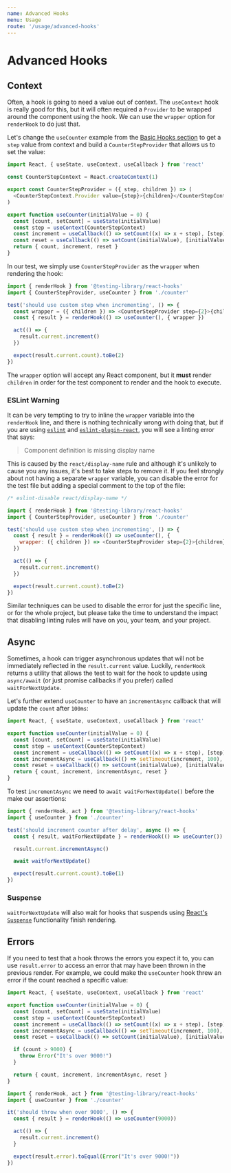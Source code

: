 ```yaml
---
name: Advanced Hooks
menu: Usage
route: '/usage/advanced-hooks'
---
```


# Advanced Hooks

## Context

Often, a hook is going to need a value out of context. The `useContext` hook is really good for
this, but it will often required a `Provider` to be wrapped around the component using the hook. We
can use the `wrapper` option for `renderHook` to do just that.

Let's change the `useCounter` example from the [Basic Hooks section](/usage/basic-hooks) to get a
`step` value from context and build a `CounterStepProvider` that allows us to set the value:

```js
import React, { useState, useContext, useCallback } from 'react'

const CounterStepContext = React.createContext(1)

export const CounterStepProvider = ({ step, children }) => (
  <CounterStepContext.Provider value={step}>{children}</CounterStepContext.Provider>
)

export function useCounter(initialValue = 0) {
  const [count, setCount] = useState(initialValue)
  const step = useContext(CounterStepContext)
  const increment = useCallback(() => setCount((x) => x + step), [step])
  const reset = useCallback(() => setCount(initialValue), [initialValue])
  return { count, increment, reset }
}
```

In our test, we simply use `CounterStepProvider` as the `wrapper` when rendering the hook:

```js
import { renderHook } from '@testing-library/react-hooks'
import { CounterStepProvider, useCounter } from './counter'

test('should use custom step when incrementing', () => {
  const wrapper = ({ children }) => <CounterStepProvider step={2}>{children}</CounterStepProvider>
  const { result } = renderHook(() => useCounter(), { wrapper })

  act(() => {
    result.current.increment()
  })

  expect(result.current.count).toBe(2)
})
```

The `wrapper` option will accept any React component, but it **must** render `children` in order for
the test component to render and the hook to execute.

### ESLint Warning

It can be very tempting to try to inline the `wrapper` variable into the `renderHook` line, and
there is nothing technically wrong with doing that, but if you are using
[`eslint`](https://eslint.org/) and
[`eslint-plugin-react`](https://github.com/yannickcr/eslint-plugin-react), you will see a linting
error that says:

> Component definition is missing display name

This is caused by the `react/display-name` rule and although it's unlikely to cause you any issues,
it's best to take steps to remove it. If you feel strongly about not having a separate `wrapper`
variable, you can disable the error for the test file but adding a special comment to the top of the
file:

```js
/* eslint-disable react/display-name */

import { renderHook } from '@testing-library/react-hooks'
import { CounterStepProvider, useCounter } from './counter'

test('should use custom step when incrementing', () => {
  const { result } = renderHook(() => useCounter(), {
    wrapper: ({ children }) => <CounterStepProvider step={2}>{children}</CounterStepProvider>
  })

  act(() => {
    result.current.increment()
  })

  expect(result.current.count).toBe(2)
})
```

Similar techniques can be used to disable the error for just the specific line, or for the whole
project, but please take the time to understand the impact that disabling linting rules will have on
you, your team, and your project.

## Async

Sometimes, a hook can trigger asynchronous updates that will not be immediately reflected in the
`result.current` value. Luckily, `renderHook` returns a utility that allows the test to wait for the
hook to update using `async/await` (or just promise callbacks if you prefer) called
`waitForNextUpdate`.

Let's further extend `useCounter` to have an `incrementAsync` callback that will update the `count`
after `100ms`:

```js
import React, { useState, useContext, useCallback } from 'react'

export function useCounter(initialValue = 0) {
  const [count, setCount] = useState(initialValue)
  const step = useContext(CounterStepContext)
  const increment = useCallback(() => setCount((x) => x + step), [step])
  const incrementAsync = useCallback(() => setTimeout(increment, 100), [increment])
  const reset = useCallback(() => setCount(initialValue), [initialValue])
  return { count, increment, incrementAsync, reset }
}
```

To test `incrementAsync` we need to `await waitForNextUpdate()` before the make our assertions:

```js
import { renderHook, act } from '@testing-library/react-hooks'
import { useCounter } from './counter'

test('should increment counter after delay', async () => {
  const { result, waitForNextUpdate } = renderHook(() => useCounter())

  result.current.incrementAsync()

  await waitForNextUpdate()

  expect(result.current.count).toBe(1)
})
```

### Suspense

`waitForNextUpdate` will also wait for hooks that suspends using
[React's `Suspense`](https://reactjs.org/docs/code-splitting.html#suspense) functionality finish
rendering.

## Errors

If you need to test that a hook throws the errors you expect it to, you can use `result.error` to
access an error that may have been thrown in the previous render. For example, we could make the
`useCounter` hook threw an error if the count reached a specific value:

```js
import React, { useState, useContext, useCallback } from 'react'

export function useCounter(initialValue = 0) {
  const [count, setCount] = useState(initialValue)
  const step = useContext(CounterStepContext)
  const increment = useCallback(() => setCount((x) => x + step), [step])
  const incrementAsync = useCallback(() => setTimeout(increment, 100), [increment])
  const reset = useCallback(() => setCount(initialValue), [initialValue])

  if (count > 9000) {
    throw Error("It's over 9000!")
  }

  return { count, increment, incrementAsync, reset }
}
```

```js
import { renderHook, act } from '@testing-library/react-hooks'
import { useCounter } from './counter'

it('should throw when over 9000', () => {
  const { result } = renderHook(() => useCounter(9000))

  act(() => {
    result.current.increment()
  }

  expect(result.error).toEqual(Error("It's over 9000!"))
})
```
